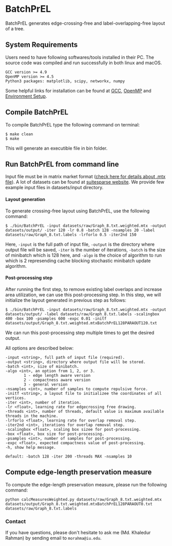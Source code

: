 # BatchPrEL
BatchPrEL generates edge-crossing-free and label-overlapping-free layout of a tree.

## System Requirements

Users need to have following softwares/tools installed in their PC. The source code was compiled and run successfully in both linux and macOS.
```
GCC version >= 4.9
OpenMP version >= 4.5
Python3 packages: matplotlib, scipy, networkx, numpy
```
Some helpful links for installation can be found at [GCC](https://gcc.gnu.org/install/), [OpenMP](https://clang-omp.github.io) and [Environment Setup](http://heather.cs.ucdavis.edu/~matloff/158/ToolsInstructions.html#compile_openmp).

## Compile BatchPrEL
To compile BatchPrEL type the following command on terminal:
```
$ make clean
$ make
```
This will generate an executible file in bin folder.

## Run BatchPrEL from command line

Input file must be in matrix market format ([check here for details about .mtx file](https://math.nist.gov/MatrixMarket/formats.html)). A lot of datasets can be found at [suitesparse website](https://sparse.tamu.edu). We provide few example input files in datasets/input directory. 

#### Layout generation ####
To generate crossing-free layout using BatchPrEL, use the following command:
```
$ ./bin/BatchPrEL -input datasets/raw/Graph_8.txt.weighted.mtx -output datasets/output/ -iter 120 -lr 0.8 -batch 128 -nsamples 20 -label datasets/raw/Graph_8.txt.labels -lrforlo 0.5 -iter2nd 150
```
Here, `-input` is the full path of input file, `-output` is the directory where output file will be saved, `-iter` is the number of iterations, `-batch` is the size of minibatch which is 128 here, and `-algo` is the choice of algorithm to run which is 2 represending cache blocking stochastic minibatch update algorithm. 

#### Post-processing step ####
After running the first step, to remove existing label overlaps and increase area utilization, we can use this post-processing step. In this step, we will initialize the layout generated in previous step as follows:
```
$ ./bin/BatchPrEL -input datasets/raw/Graph_8.txt.weighted.mtx -output datasets/output/ -label datasets/raw/Graph_8.txt.labels -scalingbox 400 -box 100 -psamples 600 -expc 0.01 -initf datasets/output/Graph_8.txt.weighted.mtxBatchPrEL128PARAOUT120.txt
```
We can run this post-processing step multiple times to get the desired output.

All options are described below:
```
-input <string>, full path of input file (required).
-output <string>, directory where output file will be stored.
-batch <int>, size of minibatch.
-algo <int>, an option from 1, 2, or 3.
		1 - edge length aware version
		2 - compactness aware version
		3 - general version
-nsamples <int>, number of samples to compute repulsive force.
-initf <string>, a layout file to initializee the coordinates of all vertices.
-iter <int>, number of iteration.
-lr <float>, learning rate for edgecrossing free drawing.
-threads <int>, number of threads, default value is maximum available threads in the machine.
-lrforlo <float>, learning rate for overlap removal step.
-iter2nd <int>, iterations for overlap removal step.
-scalingbox <float>, scaling box sizee for post-processing.
-box <float>, box size for post-processing.
-psamples <int>, number of samples for post-processing.
-expc <float>, expected compactness value of post-processing.
-h, show help message.

default: -batch 128 -iter 200 -threads MAX -nsamples 10
```

## Compute edge-length preservation measure
To compute the edge-length preservation measure, please run the following command:
```
python calcMeasuresWeighted.py datasets/raw/Graph_8.txt.weighted.mtx datasets/output/Graph_8.txt.weighted.mtxBatchPrEL128PARAOUT0.txt datasets/raw/Graph_8.txt.labels
```

### Contact 
If you have questions, please don't hesitate to ask me (Md. Khaledur Rahman) by sending email to `morahma@iu.edu`.
